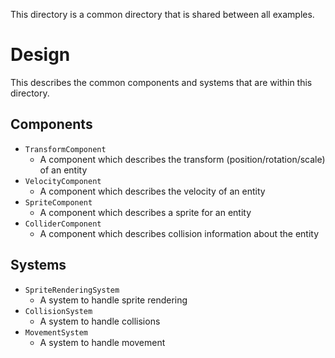 This directory is a common directory that is shared between all examples.

# Design

This describes the common components and systems that are within this directory.

## Components

- `TransformComponent`
	- A component which describes the transform (position/rotation/scale) of an entity
- `VelocityComponent`
	- A component which describes the velocity of an entity
- `SpriteComponent`
	- A component which describes a sprite for an entity
- `ColliderComponent`
	- A component which describes collision information about the entity
	
## Systems

- `SpriteRenderingSystem`
	- A system to handle sprite rendering
- `CollisionSystem`
	- A system to handle collisions
- `MovementSystem`
	- A system to handle movement